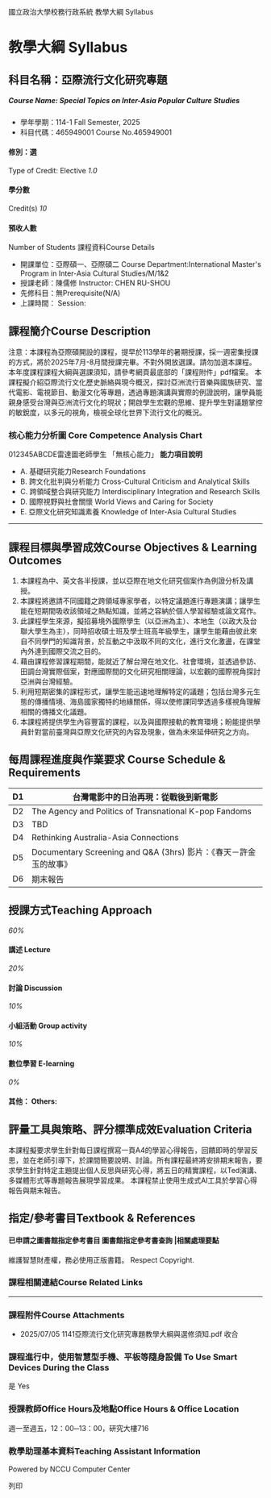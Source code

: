 國立政治大學校務行政系統 教學大綱 Syllabus
# 教學大綱 Syllabus
##  科目名稱：亞際流行文化研究專題
#####  Course Name: Special Topics on Inter-Asia Popular Culture Studies
  * 學年學期：114-1 Fall Semester, 2025 
  * 科目代碼：465949001 Course No.465949001


#### 修別：選
Type of Credit: Elective 
_1.0_
#### 學分數
Credit(s)
_10_
#### 預收人數
Number of Students
課程資料Course Details
  * 開課單位：亞際碩一、亞際碩二 Course Department:International Master's Program in Inter-Asia Cultural Studies/M/1&2 
  * 授課老師：陳儒修 Instructor: CHEN RU-SHOU 
  * 先修科目：無Prerequisite(N/A)
  * 上課時間： Session: 


##  課程簡介Course Description
注意：本課程為亞際碩開設的課程，提早於113學年的暑期授課，採一週密集授課的方式，將於2025年7月-8月間授課完畢。不對外開放選課。請勿加選本課程。
本年度課程課程大綱與選課須知，請參考網頁最底部的「課程附件」pdf檔案。
本課程擬介紹亞際流行文化歷史脈絡與現今概況，探討亞洲流行音樂與國族研究、當代電影、電視節目、動漫文化等專題，透過專題演講與實際的例證說明，讓學員能親身感受台灣與亞洲流行文化的現狀；開啟學生宏觀的思維、提升學生對議題掌控的敏銳度，以多元的視角，檢視全球化世界下流行文化的概況。
###  核心能力分析圖 Core Competence Analysis Chart
012345ABCDE雷達圖老師學生
「無核心能力」 
**能力項目說明**
  * A. 基礎研究能力Research Foundations
  * B. 跨文化批判與分析能力 Cross-Cultural Criticism and Analytical Skills
  * C. 跨領域整合與研究能力 Interdisciplinary Integration and Research Skills
  * D. 國際視野與社會關懷 World Views and Caring for Society
  * E. 亞際文化研究知識素養 Knowledge of Inter-Asia Cultural Studies


* * *
##  課程目標與學習成效Course Objectives & Learning Outcomes 
  1. 本課程為中、英文各半授課，並以亞際在地文化研究個案作為例證分析及講授。
  2. 本課程將邀請不同國籍之跨領域專家學者，以特定議題進行專題演講；讓學生能在短期間吸收該領域之熱點知識，並將之容納於個人學習經驗或論文寫作。
  3. 此課程學生來源，擬招募境外國際學生（以亞洲為主）、本地生（以政大及台聯大學生為主），同時招收碩士班及學士班高年級學生，讓學生能藉由彼此來自不同學門的知識背景，於互動之中汲取不同的文化，進行文化激盪，在課堂內外達到國際交流之目的。
  4. 藉由課程修習課程期間，能就近了解台灣在地文化、社會環境，並透過參訪、田調台灣實際個案，對應國際間的文化研究相關理論，以宏觀的國際視角探討亞洲與台灣經驗。
  5. 利用短期密集的課程形式，讓學生能迅速地理解特定的議題；包括台灣多元生態的傳播情境、海島國家獨特的地緣關係，得以使修課同學透過多樣視角理解相關的傳播文化議題。
  6. 本課程將提供學生內容豐富的課程，以及與國際接軌的教育環境；盼能提供學員針對當前臺灣與亞際文化研究的內容及現象，做為未來延伸研究之方向。


##  每周課程進度與作業要求 Course Schedule & Requirements
D1 | 台灣電影中的日治再現：從戰後到新電影  
---|---  
D2 |  The Agency and Politics of Transnational K-pop Fandoms  
D3 |  TBD  
D4 | Rethinking Australia-Asia Connections  
D5 |  Documentary Screening and Q&A (3hrs) 影片：《春天－許金玉的故事》  
D6 |  期末報告  
##  授課方式Teaching Approach
_60%_
####  講述 Lecture
_20%_
####  討論 Discussion
_10%_
####  小組活動 Group activity
_10%_
####  數位學習 E-learning
_0%_
####  其他： Others:
##  評量工具與策略、評分標準成效Evaluation Criteria
本課程擬要求學生針對每日課程撰寫一頁A4的學習心得報告，回饋即時的學習反思，並在老師引導下，於課間簡要說明、討論。所有課程最終將安排期末報告，要求學生針對特定主題提出個人反思與研究心得，將五日的精實課程，以Ted演講、多媒體形式等專題報告展現學習成果。
本課程禁止使用生成式AI工具於學習心得報告與期末報告。
##  指定/參考書目Textbook & References
####  已申請之圖書館指定參考書目  圖書館指定參考書查詢 |相關處理要點
維護智慧財產權，務必使用正版書籍。 Respect Copyright.
###  課程相關連結Course Related Links
* * *
###  課程附件Course Attachments
  * 2025/07/05 1141亞際流行文化研究專題教學大綱與選修須知.pdf  收合 


###  課程進行中，使用智慧型手機、平板等隨身設備 To Use Smart Devices During the Class
是  Yes
###  授課教師Office Hours及地點Office Hours & Office Location
週一至週五，12：00─13：00，研究大樓716
###  教學助理基本資料Teaching Assistant Information
Powered by NCCU Computer Center
  
列印
